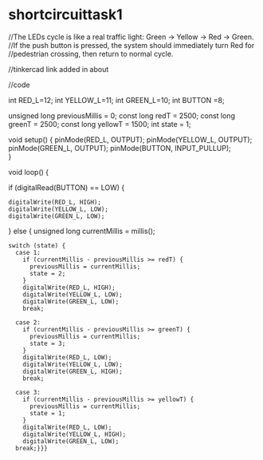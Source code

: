 # shortcircuittask1
//The LEDs cycle is like a real traffic light: Green → Yellow → Red → Green.
//If the push button is pressed, the system should immediately turn Red for
//pedestrian crossing, then return to normal cycle.

//tinkercad link added in about







//code






int RED_L=12;
int YELLOW_L=11;
int GREEN_L=10;
int BUTTON =8;

unsigned long previousMillis = 0;
const long redT = 2500;
const long greenT = 2500;
const long yellowT = 1500;
int state = 1; 

void setup() {
  pinMode(RED_L, OUTPUT);
  pinMode(YELLOW_L, OUTPUT);
  pinMode(GREEN_L, OUTPUT);
  pinMode(BUTTON, INPUT_PULLUP);  
}

void loop() {
 

  
  if (digitalRead(BUTTON) == LOW) {
   
    digitalWrite(RED_L, HIGH);
    digitalWrite(YELLOW_L, LOW);
    digitalWrite(GREEN_L, LOW);
   
  } else {
    unsigned long currentMillis = millis();
    
    switch (state) {
      case 1: 
        if (currentMillis - previousMillis >= redT) {
          previousMillis = currentMillis;
          state = 2;
        }
        digitalWrite(RED_L, HIGH);
        digitalWrite(YELLOW_L, LOW);
        digitalWrite(GREEN_L, LOW);
        break;

      case 2: 
        if (currentMillis - previousMillis >= greenT) {
          previousMillis = currentMillis;
          state = 3;
        }
        digitalWrite(RED_L, LOW);
        digitalWrite(YELLOW_L, LOW);
        digitalWrite(GREEN_L, HIGH);
        break;

      case 3:
        if (currentMillis - previousMillis >= yellowT) {
          previousMillis = currentMillis;
          state = 1;
        }
        digitalWrite(RED_L, LOW);
        digitalWrite(YELLOW_L, HIGH);
        digitalWrite(GREEN_L, LOW);
      break;}}}
